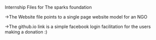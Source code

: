 Internship Files for The sparks foundation

->The Website file points to a single page website model for an NGO

->The github.io link is a simple facebook login facilitation for the users making a donation  :)
